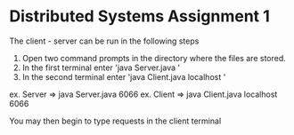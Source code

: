 # Distributed Systems Assignment 1

The client - server can be run in the following steps
1. Open two command prompts in the directory where the files are stored.
2. In the first terminal enter 'java Server.java <portNumber>'
3. In the second terminal enter 'java Client.java localhost <portNumber>'

ex. Server => java Server.java 6066
ex. Client => java Client.java localhost 6066

You may then begin to type requests in the client terminal
